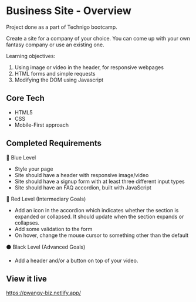 # Business Site - Overview
Project done as a part of Technigo bootcamp.

Create a site for a company of your choice. You can come up with your own fantasy company or use an existing one.

Learning objectives:
1. Using image or video in the header, for responsive webpages
2. HTML forms and simple requests
3. Modifying the DOM using Javascript


## Core Tech
- HTML5
- CSS
- Mobile-First approach


## Completed Requirements
🔵 Blue Level
- Style your page
- Site should have a header with responsive image/video
- Site should have a signup form with at least three different input types
- Site should have an FAQ accordion, built with JavaScript

🔴 Red Level (Intermediary Goals)
- Add an icon in the accordion which indicates whether the section is expanded or collapsed. It should update when the section expands or collapses.
- Add some validation to the form
- On hover, change the mouse cursor to something other than the default

⚫ Black Level (Advanced Goals)
- Add a header and/or a button on top of your video.


## View it live
https://pwangy-biz.netlify.app/
